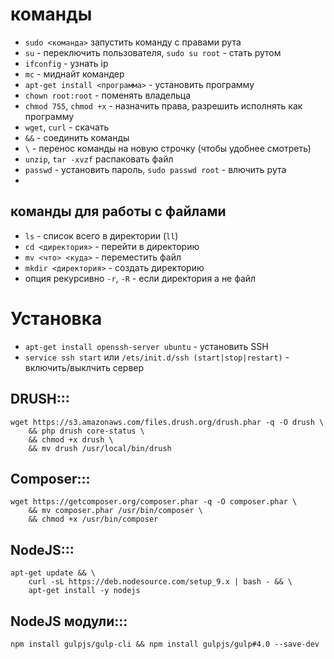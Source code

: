 # команды
 * `sudo <команда>` запустить команду с правами рута
 * `su` - переключить пользователя, `sudo su root` - стать рутом
 * `ifconfig` - узнать ip
 * `mc` - миднайт командер
 * `apt-get install <программа>` - установить программу
 * `chown root:root` - поменять владельца
 * `chmod 755`, `chmod +x` - назначить права, разрешить исполнять как программу
 * `wget`, `curl` - скачать
 * `&&` - соединить команды
 * `\` - перенос команды на новую строчку (чтобы удобнее смотреть)
 * `unzip`, `tar -xvzf` распаковать файл
 * `passwd` - установить пароль, `sudo passwd root` - влючить рута
 * 

## команды для работы с файлами
 * `ls` - список всего в директории (`ll`) 
 * `cd <директория>` - перейти в директорию
 * `mv <что> <куда>` - переместить файл
 * `mkdir <директория>` - создать директорию
 * опция рекурсивно `-r`, `-R` - если директория а не файл

# Установка
 * `apt-get install openssh-server ubuntu` - установить SSH
 * `service ssh start` или `/ets/init.d/ssh (start|stop|restart)` - включить/выклчить сервер

## DRUSH:::
```
wget https://s3.amazonaws.com/files.drush.org/drush.phar -q -O drush \
    && php drush core-status \
    && chmod +x drush \
    && mv drush /usr/local/bin/drush
```

## Composer:::
```
wget https://getcomposer.org/composer.phar -q -O composer.phar \
    && mv composer.phar /usr/bin/composer \
    && chmod +x /usr/bin/composer
```

## NodeJS:::
```
apt-get update && \
    curl -sL https://deb.nodesource.com/setup_9.x | bash - && \
    apt-get install -y nodejs
```
## NodeJS модули:::
`npm install gulpjs/gulp-cli && npm install gulpjs/gulp#4.0 --save-dev`
